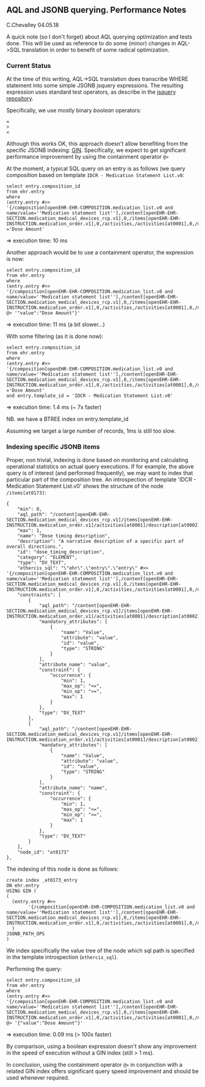 AQL and JSONB querying. Performance Notes
---
C.Chevalley 04.05.18

A quick note (so I don't forget) about AQL querying optimization and tests done. This will be used as reference to do some (minor) changes in AQL->SQL translation in order to benefit of some radical optimization.

### Current Status

At the time of this writing, AQL->SQL translation does transcribe WHERE statement into some simple JSONB jsquery expressions. The resulting expression uses standard test operators, as describe in the [jsquery repository](https://github.com/postgrespro/jsquery).

Specifically, we use mostly binary _boolean_ operators:

	=
	>
	<

Although this works OK,  this approach doesn't allow benefiting from the specific JSONB indexing: [GIN](https://www.postgresql.org/docs/current/static/datatype-json.html#JSON-INDEXING). Specifically, we expect to get significant performance improvement by using the containment operator ```@>```

At the moment, a typical SQL query on an entry is as follows (we query composition based on template ```IDCR - Medication Statement List.v0```:

	select entry.composition_id
	from ehr.entry
	where
	(entry.entry #>>
	'{/composition[openEHR-EHR-COMPOSITION.medication_list.v0 and name/value=''Medication statement list''],/content[openEHR-EHR-SECTION.medication_medical_devices_rcp.v1],0,/items[openEHR-EHR-INSTRUCTION.medication_order.v1],0,/activities,/activities[at0001],0,/description[at0002],/items[at0173],0,/value,value}')
	='Dose Amount'

=> execution time: 10 ms

Another approach would be to use a containment operator, the expression is now:

	select entry.composition_id
	from ehr.entry
	where
	(entry.entry #>>
	'{/composition[openEHR-EHR-COMPOSITION.medication_list.v0 and name/value=''Medication statement list''],/content[openEHR-EHR-SECTION.medication_medical_devices_rcp.v1],0,/items[openEHR-EHR-INSTRUCTION.medication_order.v1],0,/activities,/activities[at0001],0,/description[at0002],/items[at0173],0,/value}')::jsonb
	@> '"value":"Dose Amount"}'

=> execution time: 11 ms (a bit slower...)

With some filtering (as it is done now):

	select entry.composition_id
	from ehr.entry
	where
	(entry.entry #>>
	'{/composition[openEHR-EHR-COMPOSITION.medication_list.v0 and name/value=''Medication statement list''],/content[openEHR-EHR-SECTION.medication_medical_devices_rcp.v1],0,/items[openEHR-EHR-INSTRUCTION.medication_order.v1],0,/activities,/activities[at0001],0,/description[at0002],/items[at0173],0,/value,value}')
	='Dose Amount'
	and entry.template_id = 'IDCR - Medication Statement List.v0'

=> execution time: 1.4 ms (~ 7x faster)

NB. we have a BTREE index on entry.template_id

Assuming we target a large number of records, 1ms is still too slow.

### Indexing specific JSONB items

Proper, non trivial, indexing is done based on monitoring and calculating operational statistics on actual query executions. If for example, the above query is of interest (and performed frequently), we may want to index that particular part of the composition tree. An introspection of template 'IDCR - Medication Statement List.v0' shows the structure of the node ```/items[at0173]```:

	{
        "min": 0,
        "aql_path": "/content[openEHR-EHR-SECTION.medication_medical_devices_rcp.v1]/items[openEHR-EHR-INSTRUCTION.medication_order.v1]/activities[at0001]/description[at0002]/items[at0173]",
        "max": 1,
        "name": "Dose timing description",
        "description": "A narrative description of a specific part of overall directions.",
        "id": "dose_timing_description",
        "category": "ELEMENT",
        "type": "DV_TEXT",
        "ethercis_sql": "\"ehr\".\"entry\".\"entry\" #>> '{/composition[openEHR-EHR-COMPOSITION.medication_list.v0 and name/value=''Medication statement list''],/content[openEHR-EHR-SECTION.medication_medical_devices_rcp.v1],0,/items[openEHR-EHR-INSTRUCTION.medication_order.v1],0,/activities,/activities[at0001],0,/description[at0002],/items[at0173],0,/Value}'",
        "constraints": [
            {
                "aql_path": "/content[openEHR-EHR-SECTION.medication_medical_devices_rcp.v1]/items[openEHR-EHR-INSTRUCTION.medication_order.v1]/activities[at0001]/description[at0002]/items[at0173]/value",
                "mandatory_attributes": [
                    {
                        "name": "Value",
                        "attribute": "value",
                        "id": "value",
                        "type": "STRING"
                    }
                ],
                "attribute_name": "value",
                "constraint": {
                    "occurrence": {
                        "min": 1,
                        "max_op": "<=",
                        "min_op": ">=",
                        "max": 1
                    }
                },
                "type": "DV_TEXT"
            },
            {
                "aql_path": "/content[openEHR-EHR-SECTION.medication_medical_devices_rcp.v1]/items[openEHR-EHR-INSTRUCTION.medication_order.v1]/activities[at0001]/description[at0002]/items[at0173]/name",
                "mandatory_attributes": [
                    {
                        "name": "Value",
                        "attribute": "value",
                        "id": "value",
                        "type": "STRING"
                    }
                ],
                "attribute_name": "name",
                "constraint": {
                    "occurrence": {
                        "min": 1,
                        "max_op": "<=",
                        "min_op": ">=",
                        "max": 1
                    }
                },
                "type": "DV_TEXT"
            }
        ],
        "node_id": "at0173"
    }, 


The indexing of this node is done as follows:

	create index _at0173_entry 
	ON ehr.entry
	USING GIN (
	(
	  (entry.entry #>>
			'{/composition[openEHR-EHR-COMPOSITION.medication_list.v0 and name/value=''Medication statement list''],/content[openEHR-EHR-SECTION.medication_medical_devices_rcp.v1],0,/items[openEHR-EHR-INSTRUCTION.medication_order.v1],0,/activities,/activities[at0001],0,/description[at0002],/items[at0173],0,/value}')::jsonb
	  )
	JSONB_PATH_OPS
	)

We index specifically the value tree of the node which sql path is specified in the template introspection (```ethercis_sql```).

Performing the query:

	select entry.composition_id
	from ehr.entry
	where
	(entry.entry #>>
	'{/composition[openEHR-EHR-COMPOSITION.medication_list.v0 and name/value=''Medication statement list''],/content[openEHR-EHR-SECTION.medication_medical_devices_rcp.v1],0,/items[openEHR-EHR-INSTRUCTION.medication_order.v1],0,/activities,/activities[at0001],0,/description[at0002],/items[at0173],0,/value}')::jsonb
	@> '{"value":"Dose Amount"}'


=> execution time: 0.09 ms (> 100x faster)

By comparison, using a boolean expression doesn't show any improvement in the speed of execution without a GIN index (still > 1 ms).

In conclusion, using the containment operator ```@>``` in conjunction with a related GIN index offers significant query speed improvement and should be used whenever required.


